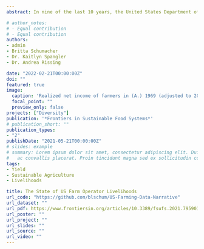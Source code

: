 ```yaml
---
abstract: In nine of the last 10 years, the United States Department of Agriculture (USDA) has reported that the average funds generated on-farm for farm operators to meet living expenses and debt obligations have been negative. This paper pieces together disparate data to understand why farm operators in the most productive agricultural systems on the planet are systematically losing money. The data-driven narrative we present highlights some troubling trends in US farm operator livelihoods. Though US farms are more productive than ever before, rising input costs, volatile production values, and rising land rents have left farmers with unprecedented levels of farm debt, low on-farm incomes, and high reliance on federal programs. For many US farm operators, the indicators of a "good livelihood"-stability, security, equitable rewards for work-are largely absent. We conclude by proposing three axes of intervention that would help US agriculture better sustain all farmers' livelihoods, a crucial step toward improving overall agricultural sustainability: (1) increase the diversity of people, crops, and cropping systems, (2) improve equity in access to land, support, and capital, and (3) improve the quality, accessibility, and content of data to facilitate monitoring of multiple indicators of agricultural "success."

# author_notes:
# - Equal contribution
# - Equal contribution
authors:
- admin
- Britta Schumacher
- Dr. Kaitlyn Spangler
- Dr. Andrea Rissing

date: "2022-02-21T00:00:00Z"
doi: ""
featured: true
image:
  caption: 'Realized net income of farmers in (A.) 1969 (adjusted to 2019 dollars) and (B.) 2019.'
  focal_point: ""
  preview_only: false
projects: ["Diversity"]
publication: '*Frontiers in Sustainable Food Systems*'
# publication_short: ""
publication_types:
- "2"
publishDate: "2021-05-21T00:00:00Z"
# slides: example
# summary: Lorem ipsum dolor sit amet, consectetur adipiscing elit. Duis posuere tellus
#   ac convallis placerat. Proin tincidunt magna sed ex sollicitudin condimentum.
tags:
- Yield
- Sustainable Agriculture
- Livelihoods

title: The State of US Farm Operator Livelihoods
url_code: "https://github.com/blschum/US-Farming-Data-Narrative"
url_dataset: ""
url_pdf: https://www.frontiersin.org/articles/10.3389/fsufs.2021.795901/full?&utm_source=Email_to_authors_&utm_medium=Email&utm_content=T1_11.5e1_author&utm_campaign=Email_publication&field=&journalName=Frontiers_in_Sustainable_Food_Systems&id=795901 
url_poster: ""
url_project: ""
url_slides: ""
url_source: ""
url_video: ""
---
```



